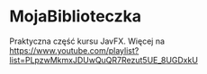 # MojaBiblioteczka
Praktyczna część kursu JavFX.
Więcej na https://www.youtube.com/playlist?list=PLpzwMkmxJDUwQuQR7Rezut5UE_8UGDxkU
